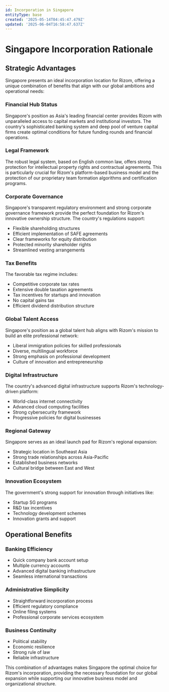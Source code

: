 ```yaml
---
id: Incorporation in Singapore
entityType: base
created: '2025-05-14T04:45:47.479Z'
updated: '2025-06-04T16:58:47.637Z'
---
```

# Singapore Incorporation Rationale

## Strategic Advantages

Singapore presents an ideal incorporation location for Rizom, offering a unique combination of benefits that align with our global ambitions and operational needs:
### Financial Hub Status

Singapore's position as Asia's leading financial center provides Rizom with unparalleled access to capital markets and institutional investors. The country's sophisticated banking system and deep pool of venture capital firms create optimal conditions for future funding rounds and financial operations.

### Legal Framework

The robust legal system, based on English common law, offers strong protection for intellectual property rights and contractual agreements. This is particularly crucial for Rizom's platform-based business model and the protection of our proprietary team formation algorithms and certification programs.

### Corporate Governance

Singapore's transparent regulatory environment and strong corporate governance framework provide the perfect foundation for Rizom's innovative ownership structure. The country's regulations support:

- Flexible shareholding structures
- Efficient implementation of SAFE agreements
- Clear frameworks for equity distribution
- Protected minority shareholder rights
- Streamlined vesting arrangements

### Tax Benefits

The favorable tax regime includes:

- Competitive corporate tax rates
- Extensive double taxation agreements
- Tax incentives for startups and innovation
- No capital gains tax
- Efficient dividend distribution structure

### Global Talent Access

Singapore's position as a global talent hub aligns with Rizom's mission to build an elite professional network:

- Liberal immigration policies for skilled professionals
- Diverse, multilingual workforce
- Strong emphasis on professional development
- Culture of innovation and entrepreneurship

### Digital Infrastructure

The country's advanced digital infrastructure supports Rizom's technology-driven platform:

- World-class internet connectivity
- Advanced cloud computing facilities
- Strong cybersecurity framework
- Progressive policies for digital businesses

### Regional Gateway

Singapore serves as an ideal launch pad for Rizom's regional expansion:

- Strategic location in Southeast Asia
- Strong trade relationships across Asia-Pacific
- Established business networks
- Cultural bridge between East and West

### Innovation Ecosystem

The government's strong support for innovation through initiatives like:

- Startup SG programs
- R&D tax incentives
- Technology development schemes
- Innovation grants and support

## Operational Benefits

### Banking Efficiency

- Quick company bank account setup
- Multiple currency accounts
- Advanced digital banking infrastructure
- Seamless international transactions

### Administrative Simplicity

- Straightforward incorporation process
- Efficient regulatory compliance
- Online filing systems
- Professional corporate services ecosystem

### Business Continuity

- Political stability
- Economic resilience
- Strong rule of law
- Reliable infrastructure

This combination of advantages makes Singapore the optimal choice for Rizom's incorporation, providing the necessary foundation for our global expansion while supporting our innovative business model and organizational structure.

